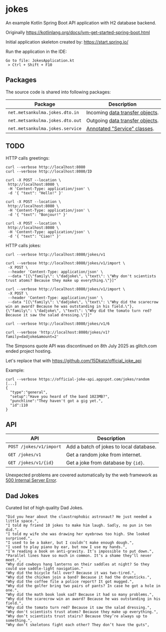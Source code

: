 # jokes


An example Kotlin Spring Boot API application with H2 database backend.

Originally https://kotlinlang.org/docs/jvm-get-started-spring-boot.html

Initial application skeleton created by: https://start.spring.io/

Run the application in the IDE:
```
Go to file: JokesApplication.kt
 > Ctrl + Shift + F10
```

## Packages

The source code is shared into following packages:

|Package                        |Description|
|-------------------------------|-----------|
|`net.metsankulma.jokes.dto.in` |Incoming [data transfer objects](https://en.wikipedia.org/wiki/Data_transfer_object).|
|`net.metsankulma.jokes.dto.out`|Outgoing [data transfer objects](https://en.wikipedia.org/wiki/Data_transfer_object).|
|`net.metsankulma.jokes.service`|[Annotated "Service" classes](https://docs.spring.io/spring-framework/docs/current/javadoc-api/org/springframework/stereotype/Service.html).|

## TODO

HTTP calls greetings:
```
curl --verbose http://localhost:8080
curl --verbose http://localhost:8080/ID

curl -X POST --location \
 http://localhost:8080 \
 -H 'Content-Type: application/json' \
 -d '{ "text": "Hello!" }'

curl -X POST --location \
 http://localhost:8080 \
 -H 'Content-Type: application/json' \
 -d '{ "text": "Bonjour!" }'

curl -X POST --location \
 http://localhost:8080 \
 -H 'Content-Type: application/json' \
 -d '{ "text": "Ciao!" }'
```

HTTP calls jokes:
```
curl --verbose http://localhost:8080/jokes/v1
```

```
curl --verbose http://localhost:8080/jokes/v1/import \
 -X POST \
 --header 'Content-Type: application/json' \
 --data "[{\"family\": \"dadjoke\", \"text\": \"Why don't scientists trust atoms? Because they make up everything.\"}]"

curl --verbose http://localhost:8080/jokes/v1/import \
 -X POST \
 --header 'Content-Type: application/json' \
 --data "[{\"family\": \"dadjoke\", \"text\": \"Why did the scarecrow win an award? Because he was outstanding in his field.\"},
{\"family\": \"dadjoke\", \"text\": \"Why did the tomato turn red? Because it saw the salad dressing.\"}]"

curl --verbose http://localhost:8080/jokes/v1/6

curl --verbose 'http://localhost:8080/jokes/v1?family=dadjoke&amount=2'
```

The Simpsons quote API was discontinued on 8th July 2025 as glitch.com ended project hosting.

Let's replace that with https://github.com/15Dkatz/official_joke_api

Example:
```
curl --verbose https://official-joke-api.appspot.com/jokes/random
[...]
{
  "type":"general",
  "setup":"Have you heard of the band 1023MB?",
  "punchline":"They haven't got a gig yet.",
  "id":110
}
```

## API

|API                    |Description|
|-----------------------|-----------|
|`POST /jokes/v1/import`|Add a batch of jokes to local database.|
|`GET /jokes/v1`        |Get a random joke from internet.|
|`GET /jokes/v1/{id}`   |Get a joke from database by `{id}`.|

Unexpected problems are covered automatically by the web framework as [500 Internal Server Error](https://developer.mozilla.org/en-US/docs/Web/HTTP/Reference/Status/500).

## Dad Jokes

Curated list of high quality Dad Jokes.
```
"Did you hear about the claustrophobic astronaut? He just needed a little space.",
"I told my friend 10 jokes to make him laugh. Sadly, no pun in ten did.",
"I told my wife she was drawing her eyebrows too high. She looked surprised.",
"I used to be a baker, but I couldn’t make enough dough.",
"I used to play piano by ear, but now I use my hands.",
"I’m reading a book on anti-gravity. It’s impossible to put down.",
"Parallel lines have so much in common. It’s a shame they’ll never meet.",
"Why did cowboys hang lanterns on their saddles at night? So they could use saddle-light navigation."
"Why did the bicycle fall over? Because it was two-tired.",
"Why did the chicken join a band? Because it had the drumsticks.",
"Why did the coffee file a police report? It got mugged.",
"Why did the golfer bring two pairs of pants? In case he got a hole in one.",
"Why did the math book look sad? Because it had so many problems.",
"Why did the scarecrow win an award? Because he was outstanding in his field.",
"Why did the tomato turn red? Because it saw the salad dressing.",
"Why don't scientists trust atoms? Because they make up everything.",
"Why don’t scientists trust stairs? Because they’re always up to something.",
"Why don’t skeletons fight each other? They don’t have the guts",
```
